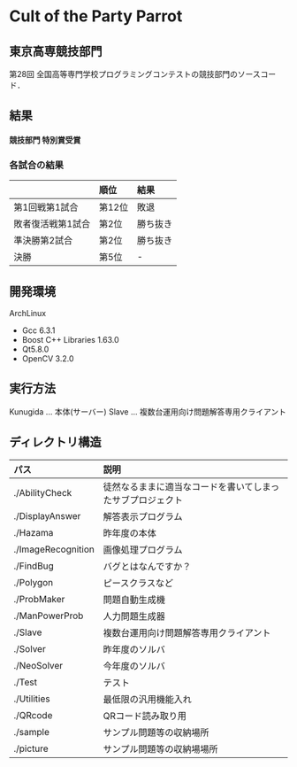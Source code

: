 Cult of the Party Parrot
===
## 東京高専競技部門
第28回 全国高等専門学校プログラミングコンテストの競技部門のソースコード．

## 結果
#### 競技部門 特別賞受賞
### 各試合の結果
|　 | 順位 | 結果 |
|:---|:---|:---|
|第1回戦第1試合 | 第12位 | 敗退 |
|敗者復活戦第1試合 | 第2位 | 勝ち抜き |
|準決勝第2試合 | 第2位 | 勝ち抜き |
|決勝 | 第5位 | - |

## 開発環境
ArchLinux

- Gcc 6.3.1
- Boost C++ Libraries 1.63.0
- Qt5.8.0
- OpenCV 3.2.0

## 実行方法

Kunugida ... 本体(サーバー)
Slave ... 複数台運用向け問題解答専用クライアント

## ディレクトリ構造

| パス              | 説明 |
|:------------------|:-----|
| ./AbilityCheck | 徒然なるままに適当なコードを書いてしまったサブプロジェクト |
| ./DisplayAnswer | 解答表示プログラム |
| ./Hazama | 昨年度の本体 |
| ./ImageRecognition | 画像処理プログラム |
| ./FindBug | バグとはなんですか？ |
| ./Polygon | ピースクラスなど |
| ./ProbMaker | 問題自動生成機 |
| ./ManPowerProb | 人力問題生成器 |
| ./Slave | 複数台運用向け問題解答専用クライアント |
| ./Solver | 昨年度のソルバ |
| ./NeoSolver | 今年度のソルバ |
| ./Test | テスト |
| ./Utilities | 最低限の汎用機能入れ |
| ./QRcode | QRコード読み取り用 |
| ./sample | サンプル問題等の収納場所 |
| ./picture | サンプル問題等の収納場場所 |
